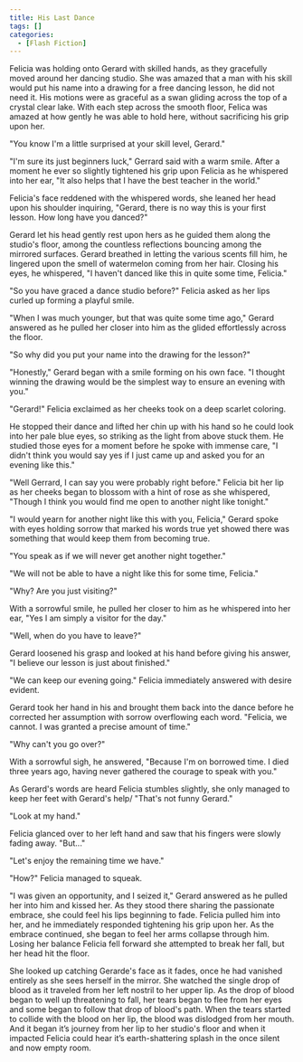 ```yaml
---
title: His Last Dance
tags: []
categories:
  - [Flash Fiction]
---
```

Felicia was holding onto Gerard with skilled hands, as they gracefully moved around her dancing studio.  She was amazed that a man with his skill would put his name into a drawing for a free dancing lesson, he did not need it.  His motions were as graceful as a swan gliding across the top of a crystal clear lake.  With each step across the smooth floor, Felica was amazed at how gently he was able to hold here, without sacrificing his grip upon her.

"You know I'm a little surprised at your skill level, Gerard."

"I'm sure its just beginners luck,"  Gerrard said with a warm smile.  After a moment he ever so slightly tightened his grip upon Felicia as he whispered into her ear, "It also helps that I have the best teacher in the world.<!-- more -->"

Felicia's face reddened with the whispered words, she leaned her head upon his shoulder inquiring, "Gerard, there is no way this is your first lesson.  How long have you danced?"

Gerard let his head gently rest upon hers as he guided them along the studio's floor, among the countless reflections bouncing among the mirrored surfaces.  Gerard breathed in letting the various scents fill him, he lingered upon the smell of watermelon coming from her hair.  Closing his eyes, he whispered, "I haven't danced like this in quite some time, Felicia."

"So you have graced a dance studio before?"  Felicia asked as her lips curled up forming a playful smile.

"When I was much younger, but that was quite some time ago,"  Gerard answered as he pulled her closer into him as the glided effortlessly across the floor.

"So why did you put your name into the drawing for the lesson?"

"Honestly," Gerard began with a smile forming on his own face.  "I thought winning the drawing would be the simplest way to ensure an evening with you."

"Gerard!"  Felicia exclaimed as her cheeks took on a deep scarlet coloring.

He stopped their dance and lifted her chin up with his hand so he could look into her pale blue eyes, so striking as the light from above stuck them.  He studied those eyes for a moment before he spoke with immense care, "I didn't think you would say yes if I just came up and asked you for an evening like this."

"Well Gerrard, I can say you were probably right before."  Felicia bit her lip as her cheeks began to blossom with a hint of rose as she whispered, "Though I think you would find me open to another night like tonight."

"I would yearn for another night like this with you, Felicia,"  Gerard spoke with eyes holding sorrow that marked his words true yet showed there was something that would keep them from becoming true.

"You speak as if we will never get another night together."

"We will not be able to have a night like this for some time, Felicia."

"Why?  Are you just visiting?"

With a sorrowful smile, he pulled her closer to him as he whispered into her ear, "Yes I am simply a visitor for the day."

"Well, when do you have to leave?"

Gerard loosened his grasp and looked at his hand before giving his answer, "I believe our lesson is just about finished."

"We can keep our evening going."  Felicia immediately answered with desire evident.

Gerard took her hand in his and brought them back into the dance before he corrected her assumption with sorrow overflowing each word.  "Felicia, we cannot.  I was granted a precise amount of time."

"Why can't you go over?"

With a sorrowful sigh, he answered, "Because I'm on borrowed time.  I died three years ago, having never gathered the courage to speak with you."

As Gerard's words are heard Felicia stumbles slightly, she only managed to keep her feet with Gerard's help/  "That's not funny Gerard."

"Look at my hand."

Felicia glanced over to her left hand and saw that his fingers were slowly fading away.  "But..."

"Let's enjoy the remaining time we have."

"How?"  Felicia managed to squeak.

"I was given an opportunity, and I seized it,"  Gerard answered as he pulled her into him and kissed her.  As they stood there sharing the passionate embrace, she could feel his lips beginning to fade.  Felicia pulled him into her, and he immediately responded tightening his grip upon her.  As the embrace continued, she began to feel her arms collapse through him.  Losing her balance Felicia fell forward she attempted to break her fall, but her head hit the floor.

She looked up catching Gerarde's face as it fades, once he had vanished entirely as she sees herself in the mirror.  She watched the single drop of blood as it traveled from her left nostril to her upper lip.  As the drop of blood began to well up threatening to fall, her tears began to flee from her eyes and some began to follow that drop of blood's path.  When the tears started to collide with the blood on her lip, the blood was dislodged from her mouth.  And it began it’s journey from her lip to her studio's floor and when it impacted Felicia could hear it’s earth-shattering splash in the once silent and now empty room.